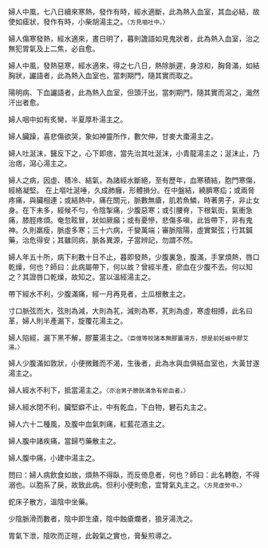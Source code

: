 婦人中風，七八日續來寒熱，發作有時，經水適斷，此為熱入血室，其血必結，故使如瘧狀，發作有時，小柴胡湯主之。`〈方見嘔吐中。〉`

婦人傷寒發熱，經水適來，晝日明了，暮則譫語如見鬼狀者，此為熱入血室，治之無犯胃氣及上二焦，必自愈。

婦人中風，發熱惡寒，經水適來，得之七八日，熱除脈遲，身涼和，胸脅滿，如結胸狀，讝語者，此為熱入血室也，當刺期門，隨其實而取之。

陽明病、下血讝語者，此為熱入血室，但頭汗出，當刺期門，隨其實而瀉之，濈然汗出者愈。

婦人咽中如有炙臠，半夏厚朴湯主之。

婦人臟躁，喜悲傷欲哭，象如神靈所作，數欠伸，甘麥大棗湯主之。

婦人吐涎沫，醫反下之，心下即痞，當先治其吐涎沫，小青龍湯主之；涎沫止，乃治痞，瀉心湯主之。

婦人之病，因虛、積冷、結氣，為諸經水斷絕，至有歷年，血寒積結，胞門寒傷，經絡凝堅。 在上嘔吐涎唾，久成肺癰，形體損分。在中盤結，繞臍寒疝；或兩脅疼痛，與臟相連；或結熱中，痛在關元，脈數無瘡，肌若魚鱗，時著男子，非止女身。在下未多，經候不勻，令陰掣痛，少腹惡寒；或引腰脊，下根氣街，氣衝急痛，膝脛疼煩。奄忽眩冒，狀如厥癲；或有憂慘，悲傷多嗔，此皆帶下，非有鬼神。久則羸瘦，脈虛多寒；三十六病，千變萬端；審脈陰陽，虛實緊弦；行其鍼藥，治危得安；其雖同病，脈各異源，子當辨記，勿謂不然。

婦人年五十所，病下利數十日不止，暮即發熱，少腹裏急，腹滿，手掌煩熱，唇口乾燥，何也？師曰：此病屬帶下，何以故？曾經半產，瘀血在少腹不去。何以知之？其證唇口乾燥，故知之。當以溫經湯主之。

帶下經水不利，少腹滿痛，經一月再見者，土瓜根散主之。

寸口脈弦而大，弦則為減，大則為芤，減則為寒，芤則為虛，寒虛相搏，此名曰革，婦人則半產漏下，旋覆花湯主之。

婦人陷經，漏下黑不解，膠薑湯主之。`〈臣億等校諸本無膠薑湯方，想是前妊娠中膠艾湯。〉`

婦人少腹滿如敦狀，小便微難而不渴，生後者，此為水與血俱結血室也，大黃甘遂湯主之。

婦人經水不利下，抵當湯主之。`〈亦治男子膀胱滿急有瘀血者。〉`

婦人經水閉不利，臟堅癖不止，中有乾血，下白物，礬石丸主之。

婦人六十二種風，及腹中血氣刺痛，紅藍花酒主之。

婦人腹中諸疾痛，當歸芍藥散主之。

婦人腹中痛，小建中湯主之。

問曰：婦人病飲食如故，煩熱不得臥，而反倚息者，何也？師曰：此名轉胞，不得溺也。以胞系了戾，故致此病。但利小便則愈，宜腎氣丸主之。`〈方見虛勞中。〉`

蛇床子散方，溫陰中坐藥。

少陰脈滑而數者，陰中即生瘡，陰中蝕瘡爛者，狼牙湯洗之。

胃氣下泄，陰吹而正暄，此穀氣之實也，膏髮煎導之。